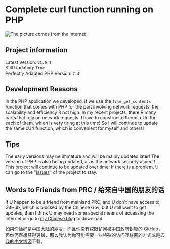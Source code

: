 # Complete curl function running on PHP

![The picture comes from the Internet](https://cdn.jsdelivr.net/gh/BiliPrk/assets/other/php-curl-tutorial.jpg)

## Project information

Latest Version: `V1.0.1`  
Still Updating: `True`  
Perfectly Adapted PHP Version: `7.4`  

## Development Reasons

In the PHP application we developed, if we use the `file_get_contents` function that comes with PHP for the part involving network requests, the scalability and efficiency R not high. In my recent projects, there R many parts that rely on network requests. I have to construct different cUrl for each of them, which is very tiring at this time! So I will continue to update the same cUrl function, which is convenient for myself and others!

## Tips

The early versions may be immature and will be mainly updated later! The version of PHP is also being updated, as is the network security aspect! This project will continue to be updated over time! If there is a problem, U can go to the "[Issues](https://github.com/BiliPrk/php_curl_func/issues)" of the project to stay.

## Words to Friends from PRC / 给来自中国的朋友的话

If U happen to be a friend from mainland PRC, and U don't have access to GitHub, which is blocked by the Chinese Gov, but U still want to get updates, then I think U may need some special means of accessing the Internet or go to [my Chinese blog](https://www.cprk.cc/) to download.

如果你恰好是中国大陆的朋友，而且你没有权限访问被中国政府封锁的 GitHub，但你仍然想获得更新，那么我认为你可能需要一些特殊的访问互联网的方式或是去[我的中文博客](https://www.cprk.cc/)下载。
